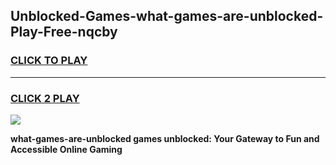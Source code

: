 
## Unblocked-Games-what-games-are-unblocked-Play-Free-nqcby
<h3>
<a href="https://premium76.site?title=what-games-are-unblocked&ref=09A">CLICK TO PLAY</a></h3>
<hr>

<h3>
<a href="https://premium76.site?title=what-games-are-unblocked&ref=09A">CLICK 2 PLAY</a>
  
</h3>

<a href="https://premium76.site?title=what-games-are-unblocked&ref=09A"><img src="https://clearcache.store/games.png"></a>


**what-games-are-unblocked games unblocked: Your Gateway to Fun and Accessible Online Gaming**
